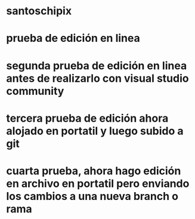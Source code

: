 # santoschipix
# prueba de edición en linea
# segunda prueba de edición en linea antes de realizarlo con visual studio community
# tercera prueba de edición ahora alojado en portatil y luego subido a git
# cuarta prueba, ahora hago edición en archivo en portatil pero enviando los cambios a una nueva branch o rama

